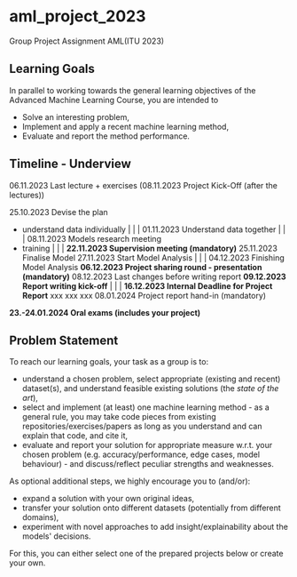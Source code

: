 # aml_project_2023
Group Project Assignment AML(ITU 2023)

## Learning Goals
In parallel to working towards the general learning objectives of the Advanced Machine Learning Course, you are intended to

- Solve an interesting problem,
- Implement and apply a recent machine learning method,
- Evaluate and report the method performance.

## Timeline - Underview

06.11.2023 Last lecture + exercises
(08.11.2023 Project Kick-Off (after the lectures))

25.10.2023 Devise the plan
- understand data individually
|
|
|
01.11.2023 Understand data together
|
|
|
08.11.2023 Models research meeting
- training
|
|
|
**22.11.2023 Supervision meeting (mandatory)**
25.11.2023 Finalise Model
27.11.2023 Start Model Analysis
|
|
|
04.12.2023 Finishing Model Analysis
**06.12.2023 Project sharing round - presentation (mandatory)**
08.12.2023 Last changes before writing report
**09.12.2023 Report writing kick-off**
|
|
|
**16.12.2023 Internal Deadline for Project Report**
xxx
xxx
xxx
08.01.2024 Project report hand-in (mandatory)

**23.-24.01.2024 Oral exams (includes your project)**
  ## Problem Statement
To reach our learning goals, your task as a group is to:

* understand a chosen problem, select appropriate (existing and recent) dataset(s), and understand feasible existing solutions (the *state of the art*), 
* select and implement (at least) one machine learning method - as a general rule, you may take code pieces from existing repositories/exercises/papers as long as you understand and can explain that code, and cite it, 
* evaluate and report your solution for appropriate measure w.r.t. your chosen problem (e.g. accuracy/performance, edge cases, model behaviour) - and discuss/reflect peculiar strengths and weaknesses.

As optional additional steps, we highly encourage you to (and/or):
* expand a solution with your own original ideas, 
* transfer your solution onto different datasets (potentially from different domains),
* experiment with novel approaches to add insight/explainability about the models' decisions.

For this, you can either select one of the prepared projects below or create your own.

